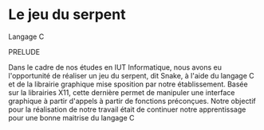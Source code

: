 # Le jeu du serpent
Langage C

PRELUDE

Dans le cadre de nos études en IUT Informatique, nous avons eu l'opportunité de réaliser un jeu du serpent, dit Snake, à l'aide du langage C et de la librairie graphique mise  sposition par notre établissement.
Basée  sur la librairies X11,  cette  dernière  permet  de  manipuler  une  interface  graphique  à partir d'appels à partir de fonctions préconçues.
Notre objectif pour la réalisation de notre travail était de continuer notre apprentissage pour une bonne maitrise du langage C
